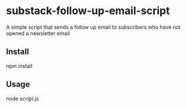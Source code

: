 # substack-follow-up-email-script
A simple script that sends a follow up email to subscribers who have not opened a newsletter email


## Install
npm install

## Usage 
node script.js
